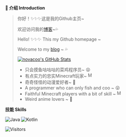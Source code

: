 **:loudspeaker: 介绍 Introduction**

> 你好！:sparkles::sparkles::sparkles:这是我的Github主页~
>
> 欢迎访问我的[博客](https://blog.novacoo.cn)~:sweat_drops:
>
> Hello! :sparkles::sparkles::sparkles: This my Github homepage ~
>
> Welcome to my [blog](https://blog.novacoo.cn) ~ :sweat_drops:
>
> [![novacoo's GitHub Stats](https://github-readme-stats.vercel.app/api?username=novacoo&show_icons=true&theme=onedark)](https://github.com/anuraghazra/github-readme-stats)
>
> * 只会摸鱼咕咕咕的菜鸡程序员~ :stuck_out_tongue_closed_eyes:
> * 有点实力的忠实Minecraft玩家~ <img src="./etc/mc.ico" width="16" alt="Minecraft">
> * 奇奇怪怪的动漫爱好者~ :ghost:
> * A programmer who can only fish and coo ~ :stuck_out_tongue_closed_eyes:
> * Faithful Minecraft players with a bit of skill ~ <img src="./etc/mc.ico" width="16" alt="Minecraft">
> * Weird anime lovers ~ :ghost:

**技能 Skills**

![Java](https://img.shields.io/badge/-Java-ff69b4?stype=flat-square&logo=Java&logoColor=3366ff)
![Kotlin](https://img.shields.io/badge/-Kotlin-orange?stype=flat-square&logo=Kotlin&logoColor=3366ff)

![Visitors](https://visitor-badge.glitch.me/badge?page_id=novacoo.novacoo.readme)
